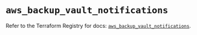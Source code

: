 # `aws_backup_vault_notifications`

Refer to the Terraform Registry for docs: [`aws_backup_vault_notifications`](https://registry.terraform.io/providers/hashicorp/aws/5.47.0/docs/resources/backup_vault_notifications).
